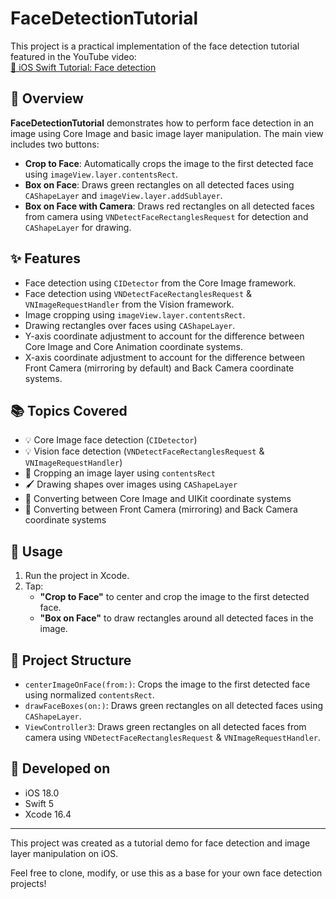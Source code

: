 # FaceDetectionTutorial

This project is a practical implementation of the face detection tutorial featured in the YouTube video:  
[🎥 iOS Swift Tutorial: Face detection](https://www.youtube.com/watch?v=62kUursmc4E)

## 📱 Overview

**FaceDetectionTutorial** demonstrates how to perform face detection in an image using Core Image and basic image layer manipulation. The main view includes two buttons:

- **Crop to Face**: Automatically crops the image to the first detected face using `imageView.layer.contentsRect`.
- **Box on Face**: Draws green rectangles on all detected faces using `CAShapeLayer` and `imageView.layer.addSublayer`.
- **Box on Face with Camera**: Draws red rectangles on all detected faces from camera using `VNDetectFaceRectanglesRequest` for detection and `CAShapeLayer` for drawing.

## ✨ Features

- Face detection using `CIDetector` from the Core Image framework.
- Face detection using `VNDetectFaceRectanglesRequest` & `VNImageRequestHandler` from the Vision framework.
- Image cropping using `imageView.layer.contentsRect`.
- Drawing rectangles over faces using `CAShapeLayer`.
- Y-axis coordinate adjustment to account for the difference between Core Image and Core Animation coordinate systems.
- X-axis coordinate adjustment to account for the difference between Front Camera (mirroring by default) and Back Camera coordinate systems.

## 📚 Topics Covered

- 💡 Core Image face detection (`CIDetector`)
- 💡 Vision face detection (`VNDetectFaceRectanglesRequest` & `VNImageRequestHandler`)
- 🎯 Cropping an image layer using `contentsRect`
- 🖌️ Drawing shapes over images using `CAShapeLayer`
- 🔄 Converting between Core Image and UIKit coordinate systems
- 🔄 Converting between Front Camera (mirroring) and Back Camera coordinate systems

## 🧪 Usage

1. Run the project in Xcode.
2. Tap:
   - **"Crop to Face"** to center and crop the image to the first detected face.
   - **"Box on Face"** to draw rectangles around all detected faces in the image.

## 📂 Project Structure

- `centerImageOnFace(from:)`: Crops the image to the first detected face using normalized `contentsRect`.
- `drawFaceBoxes(on:)`: Draws green rectangles on all detected faces using `CAShapeLayer`.
- `ViewController3`: Draws green rectangles on all detected faces from camera using `VNDetectFaceRectanglesRequest` & `VNImageRequestHandler`.

## 🧱 Developed on

- iOS 18.0
- Swift 5
- Xcode 16.4

---

This project was created as a tutorial demo for face detection and image layer manipulation on iOS.

Feel free to clone, modify, or use this as a base for your own face detection projects!

